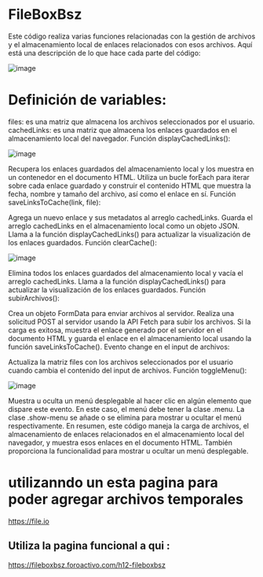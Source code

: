 # FileBoxBsz

Este código realiza varias funciones relacionadas con la gestión de archivos y el almacenamiento local de enlaces relacionados con esos archivos. Aquí está una descripción de lo que hace cada parte del código:

![image](https://github.com/AvastrOficial/FileboxBsz/assets/91764815/67ca9247-81ed-45cd-82b1-b88ae568a0e8)


# Definición de variables:

files: es una matriz que almacena los archivos seleccionados por el usuario.
cachedLinks: es una matriz que almacena los enlaces guardados en el almacenamiento local del navegador.
Función displayCachedLinks():

![image](https://github.com/AvastrOficial/Archivador-BSZ/assets/91764815/fe1a5f7b-a2f0-4f48-8359-2171eab243a0)


Recupera los enlaces guardados del almacenamiento local y los muestra en un contenedor en el documento HTML.
Utiliza un bucle forEach para iterar sobre cada enlace guardado y construir el contenido HTML que muestra la fecha, nombre y tamaño del archivo, así como el enlace en sí.
Función saveLinksToCache(link, file):

Agrega un nuevo enlace y sus metadatos al arreglo cachedLinks.
Guarda el arreglo cachedLinks en el almacenamiento local como un objeto JSON.
Llama a la función displayCachedLinks() para actualizar la visualización de los enlaces guardados.
Función clearCache():

![image](https://github.com/AvastrOficial/Archivador-BSZ/assets/91764815/21c7dce4-7649-4b17-ba11-492f53d81080)


Elimina todos los enlaces guardados del almacenamiento local y vacía el arreglo cachedLinks.
Llama a la función displayCachedLinks() para actualizar la visualización de los enlaces guardados.
Función subirArchivos():

Crea un objeto FormData para enviar archivos al servidor.
Realiza una solicitud POST al servidor usando la API Fetch para subir los archivos.
Si la carga es exitosa, muestra el enlace generado por el servidor en el documento HTML y guarda el enlace en el almacenamiento local usando la función saveLinksToCache().
Evento change en el input de archivos:

Actualiza la matriz files con los archivos seleccionados por el usuario cuando cambia el contenido del input de archivos.
Función toggleMenu():

![image](https://github.com/AvastrOficial/Archivador-BSZ/assets/91764815/a7e0e75f-43eb-424f-bdc4-fc0a468ce195)


Muestra u oculta un menú desplegable al hacer clic en algún elemento que dispare este evento. En este caso, el menú debe tener la clase .menu.
La clase .show-menu se añade o se elimina para mostrar u ocultar el menú respectivamente.
En resumen, este código maneja la carga de archivos, el almacenamiento de enlaces relacionados en el almacenamiento local del navegador, y muestra esos enlaces en el documento HTML. También proporciona la funcionalidad para mostrar u ocultar un menú desplegable.

# utilizanndo un esta pagina para poder agregar archivos temporales
https://file.io
## Utiliza la pagina funcional a qui :
https://fileboxbsz.foroactivo.com/h12-fileboxbsz	
